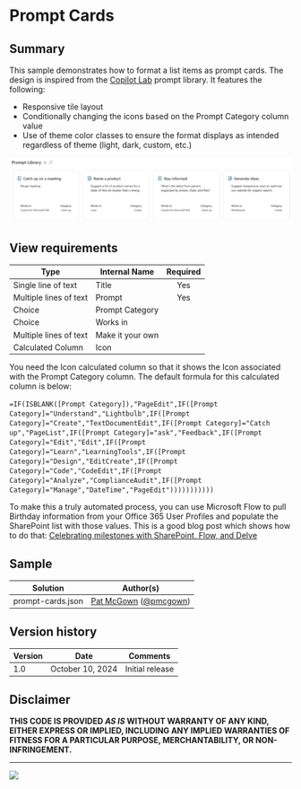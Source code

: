 # Prompt Cards

## Summary
This sample demonstrates how to format a list items as prompt cards. The design is inspired from the [Copilot Lab](https://copilot.cloud.microsoft/en-US/prompts/all) prompt library. It features the following:
- Responsive tile layout
- Conditionally changing the icons based on the Prompt Category column value
- Use of theme color classes to ensure the format displays as intended regardless of theme (light, dark, custom, etc.)

![screenshot of the sample](./assets/screenshot.png)


## View requirements

|Type|Internal Name|Required|
|---|---|:---:|
|Single line of text|Title|Yes|
|Multiple lines of text|Prompt|Yes|
|Choice|Prompt Category||Yes|
|Choice|Works in
|Multiple lines of text|Make it your own
|Calculated Column|Icon

You need the Icon calculated column so that it shows the Icon associated with the Prompt Category column. The default formula for this calculated column is below:

`=IF(ISBLANK([Prompt Category]),"PageEdit",IF([Prompt Category]="Understand","Lightbulb",IF([Prompt Category]="Create","TextDocumentEdit",IF([Prompt Category]="Catch up","PageList",IF([Prompt Category]="ask","Feedback",IF([Prompt Category]="Edit","Edit",IF([Prompt Category]="Learn","LearningTools",IF([Prompt Category]="Design","EditCreate",IF([Prompt Category]="Code","CodeEdit",IF([Prompt Category]="Analyze","ComplianceAudit",IF([Prompt Category]="Manage","DateTime","PageEdit")))))))))))`

To make this a truly automated process, you can use Microsoft Flow to pull Birthday information from your Office 365 User Profiles and populate the SharePoint list with those values.  This is a good blog post which shows how to do that: [Celebrating milestones with SharePoint, Flow, and Delve](https://techcommunity.microsoft.com/t5/SharePoint/Celebrating-milestones-with-SharePoint-Flow-and-Delve/td-p/175433)

## Sample

Solution|Author(s)
--------|---------
prompt-cards.json | [Pat McGown](https://github.com/pmcgown) ([@pmcgown](https://x.com/pmcgown))

## Version history

Version|Date|Comments
-------|----|--------
1.0|October 10, 2024 |Initial release

## Disclaimer
**THIS CODE IS PROVIDED *AS IS* WITHOUT WARRANTY OF ANY KIND, EITHER EXPRESS OR IMPLIED, INCLUDING ANY IMPLIED WARRANTIES OF FITNESS FOR A PARTICULAR PURPOSE, MERCHANTABILITY, OR NON-INFRINGEMENT.**

---

<img src="https://pnptelemetry.azurewebsites.net/list-formatting/view-samples/birthdays" />
